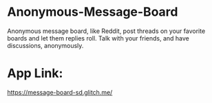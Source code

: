 # Anonymous-Message-Board
Anonymous message board, like Reddit, post threads on your favorite boards and let them replies roll. 
Talk with your friends, and have discussions, anonymously.

# App Link:
https://message-board-sd.glitch.me/
